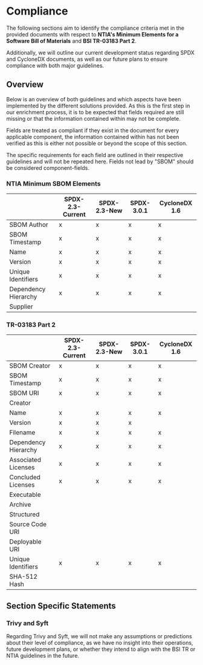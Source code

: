 # Compliance

The following sections aim to identify the compliance criteria met in the provided documents
with respect to **NTIA's Minimum Elements for a Software Bill of Materials** and **BSI TR-03183 Part 2**.

Additionally, we will outline our current development status regarding SPDX and CycloneDX documents,
as well as our future plans to ensure compliance with both major guidelines.

## Overview

Below is an overview of both guidelines and which aspects have been implemented by the different
solutions provided. As this is the first step in our enrichment process, it is to be expected that fields
required are still missing or that the information contained within may not be complete. 

Fields are treated as compliant if they exist in the document for every applicable component,
the information contained within has not been verified as this is either not possible
or beyond the scope of this section.

The specific requirements for each field are outlined in their respective guidelines
and will not be repeated here. Fields not lead by "SBOM" should be considered component-fields.

### NTIA Minimum SBOM Elements

|                      | SPDX-2.3-Current | SPDX-2.3-New | SPDX-3.0.1 | CycloneDX 1.6 |
|----------------------|------------------|--------------|------------|---------------|
| SBOM Author          |         x        |       x      |      x     |       x       |
| SBOM Timestamp       |         x        |       x      |      x     |       x       |
| Name                 |         x        |       x      |      x     |       x       |
| Version              |         x        |       x      |      x     |       x       |
| Unique Identifiers   |         x        |       x      |      x     |       x       |
| Dependency Hierarchy |         x        |       x      |      x     |       x       |
| Supplier             |                  |              |            |               |

### TR-03183 Part 2

|                      | SPDX-2.3-Current | SPDX-2.3-New | SPDX-3.0.1 | CycloneDX 1.6 |
|----------------------|------------------|--------------|------------|---------------|
| SBOM Creator         |         x        |       x      |      x     | x             |
| SBOM Timestamp       |         x        |       x      |      x     | x             |
| SBOM URI             |         x        |       x      |      x     | x             |
| Creator              |                  |              |            |               |
| Name                 |         x        |       x      |      x     | x             |
| Version              |         x        |       x      |      x     |               |
| Filename             |         x        |       x      |      x     | x             |
| Dependency Hierarchy |         x        |       x      |      x     | x             |
| Associated Licenses  |         x        |       x      |      x     | x             |
| Concluded Licenses   |         x        |       x      |      x     | x             |
| Executable           |                  |              |            |               |
| Archive              |                  |              |            |               |
| Structured           |                  |              |            |               |
| Source Code URI      |                  |              |            |               |
| Deployable URI       |                  |              |            |               |
| Unique Identifiers   |         x        |       x      |      x     | x             |
| SHA-512 Hash         |                  |              |            |               |

## Section Specific Statements

### Trivy and Syft

Regarding Trivy and Syft, we will not make any assumptions or predictions about their level of compliance, as we have 
no insight into their operations, future development plans, or whether they intend to align with the BSI TR or NTIA 
guidelines in the future.

